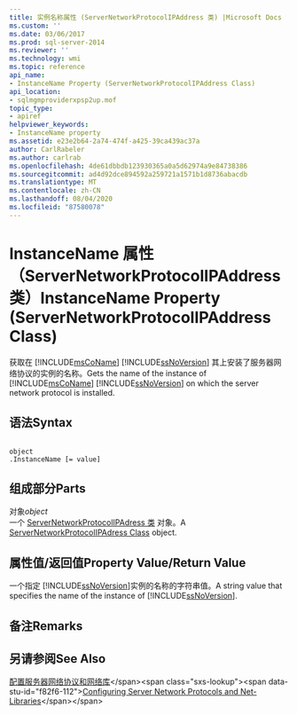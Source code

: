 ```yaml
---
title: 实例名称属性 (ServerNetworkProtocolIPAddress 类) |Microsoft Docs
ms.custom: ''
ms.date: 03/06/2017
ms.prod: sql-server-2014
ms.reviewer: ''
ms.technology: wmi
ms.topic: reference
api_name:
- InstanceName Property (ServerNetworkProtocolIPAddress Class)
api_location:
- sqlmgmproviderxpsp2up.mof
topic_type:
- apiref
helpviewer_keywords:
- InstanceName property
ms.assetid: e23e2b64-2a74-474f-a425-39ca439ac37a
author: CarlRabeler
ms.author: carlrab
ms.openlocfilehash: 4de61dbbdb123930365a0a5d62974a9e84738386
ms.sourcegitcommit: ad4d92dce894592a259721a1571b1d8736abacdb
ms.translationtype: MT
ms.contentlocale: zh-CN
ms.lasthandoff: 08/04/2020
ms.locfileid: "87580078"
---
```

# <a name="instancename-property-servernetworkprotocolipaddress-class"></a><span data-ttu-id="f82f6-102">InstanceName 属性（ServerNetworkProtocolIPAddress 类）</span><span class="sxs-lookup"><span data-stu-id="f82f6-102">InstanceName Property (ServerNetworkProtocolIPAddress Class)</span></span>
  <span data-ttu-id="f82f6-103">获取在 [!INCLUDE[msCoName](../../../includes/msconame-md.md)] [!INCLUDE[ssNoVersion](../../../includes/ssnoversion-md.md)] 其上安装了服务器网络协议的实例的名称。</span><span class="sxs-lookup"><span data-stu-id="f82f6-103">Gets the name of the instance of [!INCLUDE[msCoName](../../../includes/msconame-md.md)] [!INCLUDE[ssNoVersion](../../../includes/ssnoversion-md.md)] on which the server network protocol is installed.</span></span>  
  
## <a name="syntax"></a><span data-ttu-id="f82f6-104">语法</span><span class="sxs-lookup"><span data-stu-id="f82f6-104">Syntax</span></span>  
  
```  
  
object  
.InstanceName [= value]  
```  
  
## <a name="parts"></a><span data-ttu-id="f82f6-105">组成部分</span><span class="sxs-lookup"><span data-stu-id="f82f6-105">Parts</span></span>  
 <span data-ttu-id="f82f6-106">对象</span><span class="sxs-lookup"><span data-stu-id="f82f6-106">*object*</span></span>  
 <span data-ttu-id="f82f6-107">一个 [ServerNetworkProtocolIPAdress 类](servernetworkprotocolipaddress-class.md) 对象。</span><span class="sxs-lookup"><span data-stu-id="f82f6-107">A [ServerNetworkProtocolIPAdress Class](servernetworkprotocolipaddress-class.md) object.</span></span>  
  
## <a name="property-valuereturn-value"></a><span data-ttu-id="f82f6-108">属性值/返回值</span><span class="sxs-lookup"><span data-stu-id="f82f6-108">Property Value/Return Value</span></span>  
 <span data-ttu-id="f82f6-109">一个指定 [!INCLUDE[ssNoVersion](../../../includes/ssnoversion-md.md)]实例的名称的字符串值。</span><span class="sxs-lookup"><span data-stu-id="f82f6-109">A string value that specifies the name of the instance of [!INCLUDE[ssNoVersion](../../../includes/ssnoversion-md.md)].</span></span>  
  
## <a name="remarks"></a><span data-ttu-id="f82f6-110">备注</span><span class="sxs-lookup"><span data-stu-id="f82f6-110">Remarks</span></span>  
  
## <a name="see-also"></a><span data-ttu-id="f82f6-111">另请参阅</span><span class="sxs-lookup"><span data-stu-id="f82f6-111">See Also</span></span>  
 <span data-ttu-id="f82f6-112">[配置服务器网络协议和网络库](https://msdn.microsoft.com/library/ms177485\(v=sql.100\).aspx)</span><span class="sxs-lookup"><span data-stu-id="f82f6-112">[Configuring Server Network Protocols and Net-Libraries](https://msdn.microsoft.com/library/ms177485\(v=sql.100\).aspx)</span></span>  
  
  
